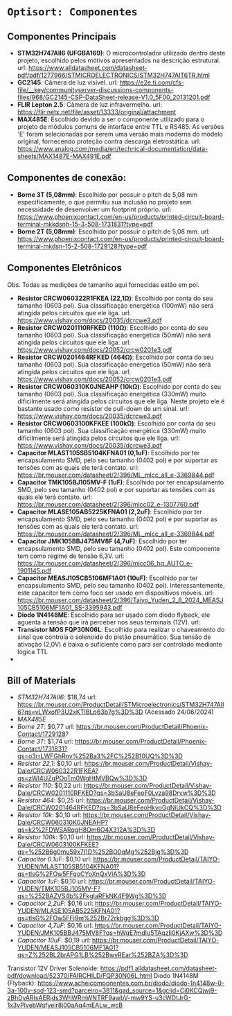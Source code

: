 # `Optisort: Componentes`
## Componentes Principais
* **STM32H747AII6 (UFGBA169)**: O microcontrolador utilizado dentro deste projeto, escolhido pelos mótivos apresentados na descrição estrutural. url: https://www.alldatasheet.com/datasheet-pdf/pdf/1277966/STMICROELECTRONICS/STM32H747AIT6TR.html
* **GC2145**: Câmera de luz visível. url: https://e2e.ti.com/cfs-file/__key/communityserver-discussions-components-files/968/GC2145-CSP-DataSheet-release-V1.0_5F00_20131201.pdf
* **FLIR Lepton 2.5**: Câmera de luz infravermelho. url: https://flir.netx.net/file/asset/13333/original/attachment
* **MAX485E**: Escolhido devido a ser o componente utilizado para o projeto de módulos comuns de interface entre TTL e RS485. As versões 'E' foram selecionadas por serem uma versão mais moderna do modelo original, fornecendo proteção contra descarga eletrostática. url: https://www.analog.com/media/en/technical-documentation/data-sheets/MAX1487E-MAX491E.pdf 

## Componentes de conexão:
* **Borne 3T (5,08mm)**: Escolhido por possuir o pitch de 5,08 mm especificamente, o que permitiu sua inclusão no projeto sem necessidade de desenvolver um footprint próprio. url: https://www.phoenixcontact.com/en-us/products/printed-circuit-board-terminal-mkkdsnh-15-3-508-1731831?type=pdf
* **Borne 2T (5,08mm)**: Escolhido por possuir o pitch de 5,08 mm. url: https://www.phoenixcontact.com/en-us/products/printed-circuit-board-terminal-mkdsn-15-2-508-1729128?type=pdf

## Componentes Eletrônicos
Obs. Todas as medições de tamanho aqui fornecidas estão em pol.
* **Resistor CRCW060322R1FKEA (22,1Ω)**: Escolhido por conta do seu tamanho (0603 pol). Sua classificação energética (100mW) não será atingida pelos circuitos que ele liga. url: https://www.vishay.com/docs/20035/dcrcwe3.pdf
* **Resistor CRCW0201110RFKED (110Ω)**: Escolhido por conta do seu tamanho (0603 pol). Sua classificação energética (50mW) não será atingida pelos circuitos que ele liga. url: https://www.vishay.com/docs/20052/crcw0201e3.pdf
* **Resistor CRCW0201464RFKED (464Ω)**: Escolhido por conta do seu tamanho (0603 pol). Sua classificação energetica (50mW) não será atingida pelos circuitos que ele liga. url: https://www.vishay.com/docs/20052/crcw0201e3.pdf
* **Resistor CRCW060310K0JNEAHP (10kΩ)**: Escolhido por conta do seu tamanho (0603 pol). Sua classificação energética (330mW) muito dificilmente será atingida pelos circuitos que ele liga. Neste projeto ele é bastante usado como resistor de pull-down de um sinal. url: https://www.vishay.com/docs/20035/dcrcwe3.pdf
* **Resistor CRCW0603100KFKEE (100kΩ)**: Escolhido por conta do seu tamanho (0603 pol). Sua classificação energética (330mW) muito dificilmente será atingida pelos circuitos que ele liga. url: https://www.vishay.com/docs/20035/dcrcwe3.pdf
* **Capacitor MLAST105SB5104KFNA01 (0,1uF)**: Escolhido por ter encapsulamento SMD, pelo seu tamanho (0402 pol) e por suportar as tensões com as quais ele terá contato. url: https://br.mouser.com/datasheet/2/396/ML_mlcc_all_e-3369844.pdf
* **Capacitor TMK105BJ105MV-F (1uF)**: Escolhido por ter encapsulamento SMD, pelo seu tamanho (0402 pol) e por suportar as tensões com as quais ele terá contato. url: https://br.mouser.com/datasheet/2/396/mlcc02_e-1307760.pdf
* **Capacitor MLASE105AB5225KFNA01 (2,2uF)**: Escolhido por ter encapsulamento SMD, pelo seu tamanho (0402 pol) e por suportar as tensões com as quais ele terá contato. url: https://br.mouser.com/datasheet/2/396/ML_mlcc_all_e-3369844.pdf
* **Capacitor JMK105BBJ475MV8F (4,7uF)**: Escolhido por ter encapsulamento SMD, pelo seu tamanho (0402 pol). Este componente tem como regime de tensão 6,3V. url: https://br.mouser.com/datasheet/2/396/mlcc06_hq_AUTO_e-1901145.pdf
* **Capacitor MEASJ105CB5106MF1A01 (10uF)**: Escolhido por ter encapsulamento SMD, pelo seu tamanho (0402 pol). Interessantemente, este capacitor tem como foco ser usado em dispositivos móveis. url: https://br.mouser.com/datasheet/2/396/Taiyo_Yuden_2_8_2024_MEASJ105CB5106MF1A01_SS-3395943.pdf
* **Diodo 1N4148ME**: Escolhido para ser usado com diodo flyback, ele aguenta a tensão que irá perceber nos seus terminais (12V). url:
* **Transistor MOS FQP30N06L**: Escolhido para realizar o chaveamento do sinal que controla o solenoide do pistão pneumático. Sua tensão de ativação (2,0V) é baixa o suficiente como para ser controlado mediante lógica TTL
* 
  
## Bill of Materials
* *STM32H747AII6*: $18,74 url: https://br.mouser.com/ProductDetail/STMicroelectronics/STM32H747AII6?qs=vLWxofP3U2xKTIBLp63b7g%3D%3D (Acessado 24/06/2024)
* *MAX485E*
* *Borne 2T*: $0,77 url: https://br.mouser.com/ProductDetail/Phoenix-Contact/1729128?
* *Borne 3T*: $1,74 url: https://br.mouser.com/ProductDetail/Phoenix-Contact/1731831?qs=o3rrLWFGhRnv%252Ba3%2FC%252B10UQ%3D%3D
* *Resistor 22,1*: $0,10 url: https://br.mouser.com/ProductDetail/Vishay-Dale/CRCW060322R1FKEA?qs=zWI4UZgPOoTm0WgHtMVBQw%3D%3D
* *Resistor 110*: $0,22 url: https://br.mouser.com/ProductDetail/Vishay-Dale/CRCW0201110RFKED?qs=3bSaU8eFeoF0Lvza98Drvw%3D%3D
* *Resistor 464*: $0,25 url: https://br.mouser.com/ProductDetail/Vishay-Dale/CRCW0201464RFKED?qs=3bSaU8eFeoHkvoGgNiUkCQ%3D%3D
* *Resistor 10k*: $0,10 url: https://br.mouser.com/ProductDetail/Vishay-Dale/CRCW060310K0JNEAHP?qs=k2%2FDWSARqgH8Om6O4X312A%3D%3D
* *Resistor 100k*: $0,10 url: https://br.mouser.com/ProductDetail/Vishay-Dale/CRCW0603100KFKEE?qs=%252B6g0mu59x7I1D%252BO0qMg%252Bjg%3D%3D
* *Capacitor 0.1uF*: $0,10 url: https://br.mouser.com/ProductDetail/TAIYO-YUDEN/MLAST105SB5104KFNA01?qs=tlsG%2FOw5FFgoCYoXnQxViA%3D%3D
* *Capacitor 1uF*: $0,10 url: https://br.mouser.com/ProductDetail/TAIYO-YUDEN/TMK105BJ105MV-F?qs=%252BAZVS4b%2FkgIaRFkNK4F9Wg%3D%3D
* *Capacitor 2,2uF*: $0,16 url: https://br.mouser.com/ProductDetail/TAIYO-YUDEN/MLASE105AB5225KFNA01?qs=tlsG%2FOw5FFj9m%252Br72rkbgg%3D%3D
* *Capacitor 4,7uF*: $0,16 url: https://br.mouser.com/ProductDetail/TAIYO-YUDEN/JMK105BBJ475MV8F?qs=hWgE7mdIu5TAqzIi0KjAXw%3D%3D
* *Capacitor 10uF*: $0,19 url: https://br.mouser.com/ProductDetail/TAIYO-YUDEN/MEASJ105CB5106MF1A01?qs=Z%252BL2brAPG1LB%252BwvREar%252BZA%3D%3D

Transistor 12V Driver Solenoide: https://pdf1.alldatasheet.com/datasheet-pdf/download/52370/FAIRCHILD/FQP30N06L.html
Diodo 1N4148M (Flyback): https://www.acheicomponentes.com.br/diodo/diodo-1n4148w-0-3a-100v-sod-123-smd?parceiro=3811&gad_source=1&gclid=Cj0KCQjwj9-zBhDyARIsAERjds3WhWRmWNTRF9awbV-mw9YS-u3cWDtJrG-1x3vPlvebWqfyeir8j00aAq4mEALw_wcB
